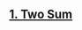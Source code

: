 [1. Two Sum](https://leetcode.com/problems/two-sum/)
---------------------------------------------------------------------------------------------------------------------------------------------

